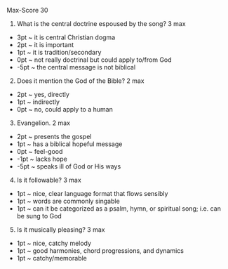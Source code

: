 Max-Score 30

1. What is the central doctrine espoused by the song?  3 max
  - 3pt ~ it is central Christian dogma
  - 2pt ~ it is important
  - 1pt ~ it is tradition/secondary
  - 0pt ~ not really doctrinal but could apply to/from God
  - -5pt ~ the central message is not biblical

2. Does it mention the God of the Bible?  2 max
  - 2pt ~ yes, directly
  - 1pt ~ indirectly
  - 0pt ~ no, could apply to a human

3. Evangelion.  2 max
  - 2pt ~ presents the gospel
  - 1pt ~ has a biblical hopeful message 
  - 0pt ~ feel-good
  - -1pt ~ lacks hope
  - -5pt ~ speaks ill of God or His ways

4. Is it followable?  3 max
  - 1pt ~ nice, clear language format that flows sensibly
  - 1pt ~ words are commonly singable
  - 1pt ~ can it be categorized as a psalm, hymn, or spiritual song; i.e. can be sung to God

5. Is it musically pleasing?  3 max
  - 1pt ~ nice, catchy melody
  - 1pt ~ good harmonies, chord progressions, and dynamics
  - 1pt ~ catchy/memorable
